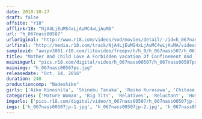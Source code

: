 ```yaml
---
date: 2018-10-27
draft: false
affsite: "r18"
afflinkr18: "NjA4LjEuMS4xLjAuMC4wLjAuMA"
url: "h_067nass00507"
urloriginal: "http://www.r18.com/videos/vod/movies/detail/-/id=h_067nass00507"
urlfinal: "http://media.r18.com/track/NjA4LjEuMS4xLjAuMC4wLjAuMA/videos/vod/movies/detail/-/id=h_067nass00507"
samplevid: "awspv3001.r18.com/litevideo/freepv/h/h_0/h_067nass507/h_067nass507_dmb_w.mp4"
title: "Mother And Child Love A Forbidden Vacation Of Confinement And Torture & Rape! 4 Mother And Son Pairs In A Creampie Vacation 240 Minutes"
mainimgurl: "pics.r18.com/digital/video/h_067nass00507/h_067nass00507ps.jpg"
mainimgs: "h_067nass00507ps.jpg"
releasedate: "Oct. 14, 2016"
duration: 240
productioncomp: "Nadeshiko"
girls: ['Aiko Kinoshita', 'Shinobu Tanaka', 'Reiko Kurosawa', 'Chitose Matsubara', 'Ai Makihara']
categories: ['Mature Woman', 'Big Tits', 'Relatives', 'Reluctant', 'Hot Spring', 'Over 4 Hours', 'Hi-Def']
imgurls: ['pics.r18.com/digital/video/h_067nass00507/h_067nass00507jp-1.jpg', 'pics.r18.com/digital/video/h_067nass00507/h_067nass00507jp-2.jpg', 'pics.r18.com/digital/video/h_067nass00507/h_067nass00507jp-3.jpg', 'pics.r18.com/digital/video/h_067nass00507/h_067nass00507jp-4.jpg', 'pics.r18.com/digital/video/h_067nass00507/h_067nass00507jp-5.jpg', 'pics.r18.com/digital/video/h_067nass00507/h_067nass00507jp-6.jpg', 'pics.r18.com/digital/video/h_067nass00507/h_067nass00507jp-7.jpg', 'pics.r18.com/digital/video/h_067nass00507/h_067nass00507jp-8.jpg', 'pics.r18.com/digital/video/h_067nass00507/h_067nass00507jp-9.jpg', 'pics.r18.com/digital/video/h_067nass00507/h_067nass00507jp-10.jpg', 'pics.r18.com/digital/video/h_067nass00507/h_067nass00507jp-11.jpg', 'pics.r18.com/digital/video/h_067nass00507/h_067nass00507jp-12.jpg', 'pics.r18.com/digital/video/h_067nass00507/h_067nass00507jp-13.jpg', 'pics.r18.com/digital/video/h_067nass00507/h_067nass00507jp-14.jpg', 'pics.r18.com/digital/video/h_067nass00507/h_067nass00507jp-15.jpg', 'pics.r18.com/digital/video/h_067nass00507/h_067nass00507jp-16.jpg', 'pics.r18.com/digital/video/h_067nass00507/h_067nass00507jp-17.jpg', 'pics.r18.com/digital/video/h_067nass00507/h_067nass00507jp-18.jpg', 'pics.r18.com/digital/video/h_067nass00507/h_067nass00507jp-19.jpg', 'pics.r18.com/digital/video/h_067nass00507/h_067nass00507jp-20.jpg']
imgs: ['h_067nass00507jp-1.jpg', 'h_067nass00507jp-2.jpg', 'h_067nass00507jp-3.jpg', 'h_067nass00507jp-4.jpg', 'h_067nass00507jp-5.jpg', 'h_067nass00507jp-6.jpg', 'h_067nass00507jp-7.jpg', 'h_067nass00507jp-8.jpg', 'h_067nass00507jp-9.jpg', 'h_067nass00507jp-10.jpg', 'h_067nass00507jp-11.jpg', 'h_067nass00507jp-12.jpg', 'h_067nass00507jp-13.jpg', 'h_067nass00507jp-14.jpg', 'h_067nass00507jp-15.jpg', 'h_067nass00507jp-16.jpg', 'h_067nass00507jp-17.jpg', 'h_067nass00507jp-18.jpg', 'h_067nass00507jp-19.jpg', 'h_067nass00507jp-20.jpg']
---
```

